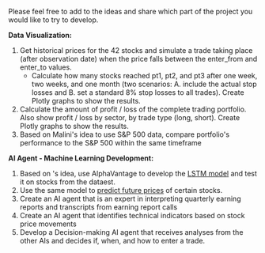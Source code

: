 Please feel free to add to the ideas and share which part of the project you would like to try to develop. 

**Data Visualization:**

1. Get historical prices for the 42 stocks and simulate a trade taking place (after observation date) when the price falls between the enter_from and enter_to values.
    - Calculate how many stocks reached pt1, pt2, and pt3 after one week, two weeks, and one month (two scenarios: A. include the actual stop losses and B. set a standard 8% stop losses to all trades). Create Plotly graphs to show the results.
2. Calculate the amount of profit / loss of the complete trading portfolio. Also show profit / loss by sector, by trade type (long, short). Create Plotly graphs to show the results.
3. Based on Malini's idea to use S&P 500 data, compare portfolio's performance to the S&P 500 within the same timeframe

**AI Agent - Machine Learning Development:**

1. Based on 's idea, use AlphaVantage to develop the [LSTM model](https://www.alphavantage.co/stock-prediction-deep-neural-networks-lstm/#predict-future-price) and test it on stocks from the dataest.
2. Use the same model to [predict future prices](https://www.alphavantage.co/stock-prediction-deep-neural-networks-lstm/#predict-future-price) of certain stocks.
3. Create an AI agent that is an expert in interpreting quarterly earning reports and transcripts from earning report calls
4. Create an AI agent that identifies technical indicators based on stock price movements
5. Develop a Decision-making AI agent that receives analyses from the other AIs and decides if, when, and how to enter a trade.
